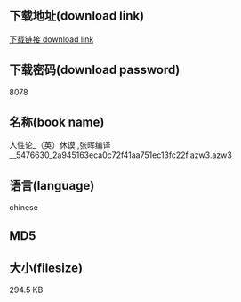 ## 下载地址(download link)
[下载链接 download link](https://tutu365.netlify.app/?s=%E4%BA%BA%E6%80%A7%E8%AE%BA_%EF%BC%88%E8%8B%B1%EF%BC%89%E4%BC%91%E8%B0%9F+%2C%E5%BC%A0%E6%99%96%E7%BC%96%E8%AF%91__5476630_2a945163eca0c72f41aa751ec13fc22f.azw3)

## 下载密码(download password)
8078

## 名称(book name)
人性论_（英）休谟 ,张晖编译__5476630_2a945163eca0c72f41aa751ec13fc22f.azw3.azw3

## 语言(language)
chinese

## MD5


## 大小(filesize)
294.5 KB
